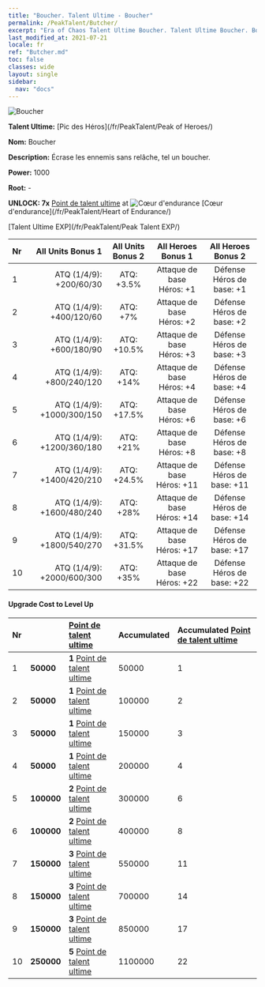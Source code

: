 ```yaml
---
title: "Boucher. Talent Ultime - Boucher"
permalink: /PeakTalent/Butcher/
excerpt: "Era of Chaos Talent Ultime Boucher. Talent Ultime Boucher. Boucher"
last_modified_at: 2021-07-21
locale: fr
ref: "Butcher.md"
toc: false
classes: wide
layout: single
sidebar:
  nav: "docs"
---
```


  ![Boucher](/images/pt/talent_1006.png)

  **Talent Ultime:** [Pic des Héros](/fr/PeakTalent/Peak of Heroes/)

  **Nom:** Boucher

  **Description:** Écrase les ennemis sans relâche, tel un boucher.

  **Power:** 1000

  **Root:** -

  **UNLOCK: 7x** [Point de talent ultime](/ItemsFR/con_934/) at ![Cœur d'endurance](/images/pt/talent_1002.png) [Cœur d'endurance](/fr/PeakTalent/Heart of Endurance/)

  [Talent Ultime EXP](/fr/PeakTalent/Peak Talent EXP/)

  | Nr | All Units Bonus 1 | All Units Bonus 2 | All Heroes Bonus 1 | All Heroes Bonus 2 |
  |:---|--------------:|:-------------:|:-------------:|:-------------:|
  | 1 | ATQ (1/4/9): +200/60/30 | ATQ: +3.5% | Attaque de base Héros: +1 | Défense Héros de base: +1 |
  | 2 | ATQ (1/4/9): +400/120/60 | ATQ: +7% | Attaque de base Héros: +2 | Défense Héros de base: +2 |
  | 3 | ATQ (1/4/9): +600/180/90 | ATQ: +10.5% | Attaque de base Héros: +3 | Défense Héros de base: +3 |
  | 4 | ATQ (1/4/9): +800/240/120 | ATQ: +14% | Attaque de base Héros: +4 | Défense Héros de base: +4 |
  | 5 | ATQ (1/4/9): +1000/300/150 | ATQ: +17.5% | Attaque de base Héros: +6 | Défense Héros de base: +6 |
  | 6 | ATQ (1/4/9): +1200/360/180 | ATQ: +21% | Attaque de base Héros: +8 | Défense Héros de base: +8 |
  | 7 | ATQ (1/4/9): +1400/420/210 | ATQ: +24.5% | Attaque de base Héros: +11 | Défense Héros de base: +11 |
  | 8 | ATQ (1/4/9): +1600/480/240 | ATQ: +28% | Attaque de base Héros: +14 | Défense Héros de base: +14 |
  | 9 | ATQ (1/4/9): +1800/540/270 | ATQ: +31.5% | Attaque de base Héros: +17 | Défense Héros de base: +17 |
  | 10 | ATQ (1/4/9): +2000/600/300 | ATQ: +35% | Attaque de base Héros: +22 | Défense Héros de base: +22 |


#### Upgrade Cost to Level Up

  | Nr | <i class="fas fa-coins"/> | [Point de talent ultime](/ItemsFR/con_934/) | Accumulated <i class="fas fa-coins"/> | Accumulated [Point de talent ultime](/ItemsFR/con_934/) |
  |:---|:--------------|:-------------|:-------------|:-------------|
  | 1 | **50000** | **1** [Point de talent ultime](/ItemsFR/con_934/) | 50000 | 1 |
  | 2 | **50000** | **1** [Point de talent ultime](/ItemsFR/con_934/) | 100000 | 2 |
  | 3 | **50000** | **1** [Point de talent ultime](/ItemsFR/con_934/) | 150000 | 3 |
  | 4 | **50000** | **1** [Point de talent ultime](/ItemsFR/con_934/) | 200000 | 4 |
  | 5 | **100000** | **2** [Point de talent ultime](/ItemsFR/con_934/) | 300000 | 6 |
  | 6 | **100000** | **2** [Point de talent ultime](/ItemsFR/con_934/) | 400000 | 8 |
  | 7 | **150000** | **3** [Point de talent ultime](/ItemsFR/con_934/) | 550000 | 11 |
  | 8 | **150000** | **3** [Point de talent ultime](/ItemsFR/con_934/) | 700000 | 14 |
  | 9 | **150000** | **3** [Point de talent ultime](/ItemsFR/con_934/) | 850000 | 17 |
  | 10 | **250000** | **5** [Point de talent ultime](/ItemsFR/con_934/) | 1100000 | 22 |
